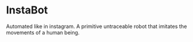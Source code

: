 # InstaBot
Automated like in instagram.
A primitive untraceable robot that imitates the movements of a human being.
